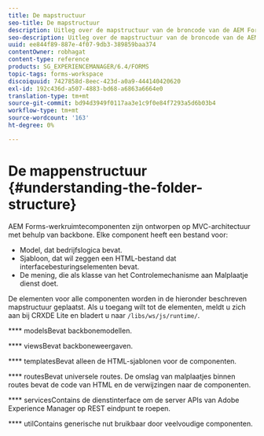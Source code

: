 ```yaml
---
title: De mapstructuur
seo-title: De mapstructuur
description: Uitleg over de mapstructuur van de broncode van de AEM Forms-werkruimte die moet worden aangepast.
seo-description: Uitleg over de mapstructuur van de broncode van de AEM Forms-werkruimte die moet worden aangepast.
uuid: ee844f89-887e-4f07-9db3-389859baa374
contentOwner: robhagat
content-type: reference
products: SG_EXPERIENCEMANAGER/6.4/FORMS
topic-tags: forms-workspace
discoiquuid: 7427858d-8eec-423d-a0a9-444140420620
exl-id: 192c436d-a507-4883-bd68-a6863a6664e0
translation-type: tm+mt
source-git-commit: bd94d3949f0117aa3e1c9f0e84f7293a5d6b03b4
workflow-type: tm+mt
source-wordcount: '163'
ht-degree: 0%

---
```


# De mappenstructuur {#understanding-the-folder-structure}

AEM Forms-werkruimtecomponenten zijn ontworpen op MVC-architectuur met behulp van backbone. Elke component heeft een bestand voor:

* Model, dat bedrijfslogica bevat.
* Sjabloon, dat wil zeggen een HTML-bestand dat interfacebesturingselementen bevat.
* De mening, die als klasse van het Controlemechanisme aan Malplaatje dienst doet.

De elementen voor alle componenten worden in de hieronder beschreven mapstructuur geplaatst. Als u toegang wilt tot de elementen, meldt u zich aan bij CRXDE Lite en bladert u naar `/libs/ws/js/runtime/`.

**** modelsBevat backbonemodellen.

**** viewsBevat backboneweergaven.

**** templatesBevat alleen de HTML-sjablonen voor de componenten.

**** routesBevat universele routes. De omslag van malplaatjes binnen routes bevat de code van HTML en de verwijzingen naar de componenten.

**** servicesContains de dienstinterface om de server APIs van Adobe Experience Manager op REST eindpunt te roepen.

**** utilContains generische nut bruikbaar door veelvoudige componenten.
